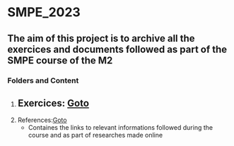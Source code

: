 # SMPE_2023

## The aim of this project is to archive all the exercices and documents followed as part of the SMPE course of the M2

### Folders and Content 
1. Exercices: [Goto](https://github.com/GrJa23/SMPE_2023/tree/main/Exercises)
    - 
2. References:[Goto](https://github.com/GrJa23/SMPE_2023/tree/main/References)
    - Containes the links to relevant informations followed during the course and as part of researches made online
     